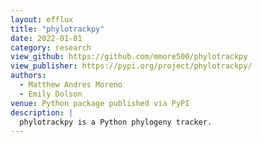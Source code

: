 ```yaml
---
layout: efflux
title: "phylotrackpy"
date: 2022-01-01
category: research
view_github: https://github.com/mmore500/phylotrackpy
view_publisher: https://pypi.org/project/phylotrackpy/
authors:
  - Matthew Andres Moreno
  - Emily Dolson
venue: Python package published via PyPI
description: |
  phylotrackpy is a Python phylogeny tracker.
---
```


